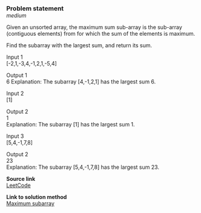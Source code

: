 ### Problem statement
<p class="d-tag">medium</p>

Given an unsorted array, the maximum sum sub-array is the sub-array (contiguous elements) from for which the sum of the elements is maximum.

Find the  subarray  with the largest sum, and return its sum. 

Input 1  
[-2,1,-3,4,-1,2,1,-5,4]

Output 1  
6
Explanation: The subarray [4,-1,2,1] has the largest sum 6.

Input 2  
[1]

Output 2  
1  
Explanation: The subarray [1] has the largest sum 1.

Input 3  
[5,4,-1,7,8]

Output 2  
23  
Explanation: The subarray [5,4,-1,7,8] has the largest sum 23.

**Source link**  
[LeetCode](https://leetcode.com/problems/maximum-subarray/)


**Link to solution method**  
[Maximum subarray](../../../methods/datastructures/array/10-maximum-subarray.md)


<style>
    h3 {
        margin-bottom: 0;
    }
    
    .d-tag {
        margin-top: 0;
        font-style: italic;
    }
</style>